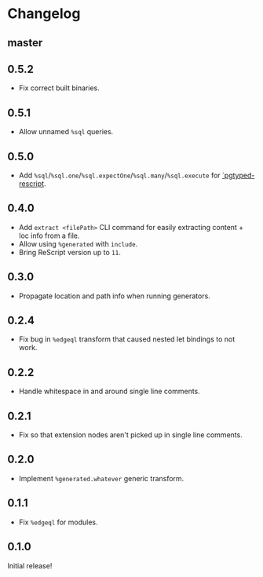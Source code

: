 # Changelog

## master

## 0.5.2

- Fix correct built binaries.

## 0.5.1

- Allow unnamed `%sql` queries.

## 0.5.0

- Add `%sql`/`%sql.one`/`%sql.expectOne`/`%sql.many`/`%sql.execute` for [`pgtyped-rescript](https://github.com/zth/pgtyped-rescript).

## 0.4.0

- Add `extract <filePath>` CLI command for easily extracting content + loc info from a file.
- Allow using `%generated` with `include`.
- Bring ReScript version up to `11`.

## 0.3.0

- Propagate location and path info when running generators.

## 0.2.4

- Fix bug in `%edgeql` transform that caused nested let bindings to not work.

## 0.2.2

- Handle whitespace in and around single line comments.

## 0.2.1

- Fix so that extension nodes aren't picked up in single line comments.

## 0.2.0

- Implement `%generated.whatever` generic transform.

## 0.1.1

- Fix `%edgeql` for modules.

## 0.1.0

Initial release!
